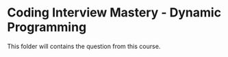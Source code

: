 # Coding Interview Mastery - Dynamic Programming

This folder will contains the question from this course.